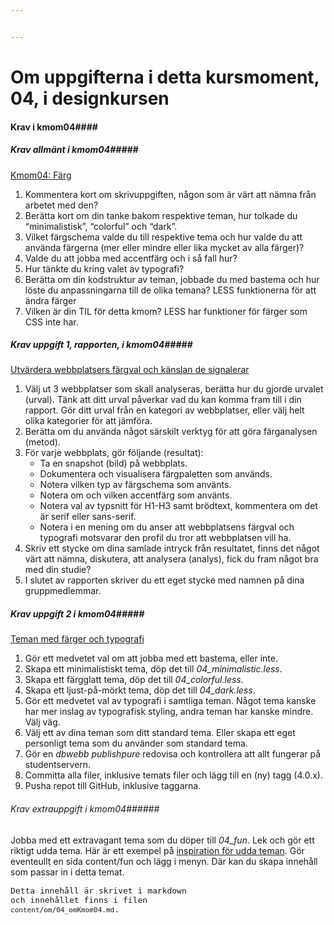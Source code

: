 ```yaml
---


---
```

Om uppgifterna i detta kursmoment, 04, i designkursen
=========================

#### Krav i kmom04####
##### Krav allmänt i kmom04#####
[Kmom04: Färg](https://dbwebb.se/kurser/design-v2/kmom04)

1.	Kommentera kort om skrivuppgiften, någon som är värt att nämna från arbetet med den?
2.	Berätta kort om din tanke bakom respektive teman, hur tolkade du “minimalistisk”, “colorful” och “dark”.
3.	Vilket färgschema valde du till respektive tema och hur valde du att använda färgerna (mer eller mindre eller lika mycket av alla färger)?
4.	Valde du att jobba med accentfärg och i så fall hur?
5.	Hur tänkte du kring valet av typografi?
6.	Berätta om din kodstruktur av teman, jobbade du med bastema och hur löste du anpassningarna till de olika temana?
LESS funktionerna för att ändra färger
7.	Vilken är din TIL för detta kmom?
LESS har funktioner för färger som CSS inte har.

##### Krav uppgift 1, rapporten, i kmom04#####
[Utvärdera webbplatsers färgval och känslan de signalerar](https://dbwebb.se/uppgift/utvardera-webbplatsers-fargval-och-kanslan-de-signalerar)

1. Välj ut 3 webbplatser som skall analyseras, berätta hur du gjorde urvalet (urval). Tänk att ditt urval påverkar vad du kan komma fram till i din rapport. Gör ditt urval från en kategori av webbplatser, eller välj helt olika kategorier för att jämföra.
2. Berätta om du använda något särskilt verktyg för att göra färganalysen (metod).
3. För varje webbplats, gör följande (resultat):
    * 	Ta en snapshot (bild) på webbplats.
    *	Dokumentera och visualisera färgpaletten som används.
    *	Notera vilken typ av färgschema som använts.
    *	Notera om och vilken accentfärg som använts.
    *	Notera val av typsnitt för H1-H3 samt brödtext, kommentera om det är serif eller sans-serif.
    *	Notera i en mening om du anser att webbplatsens färgval och typografi motsvarar den profil du tror att webbplatsen vill ha.
4. Skriv ett stycke om dina samlade intryck från resultatet, finns det något värt att nämna, diskutera, att analysera (analys), fick du fram något bra med din studie?
5. I slutet av rapporten skriver du ett eget stycke med namnen på dina gruppmedlemmar.
##### Krav uppgift 2 i kmom04#####
[Teman med färger och typografi](https://dbwebb.se/uppgift/teman-med-farger-och-typografi)

1. Gör ett medvetet val om att jobba med ett bastema, eller inte.
2. Skapa ett minimalistiskt tema, döp det till *04_minimalistic.less*.
3. Skapa ett färgglatt tema, döp det till *04_colorful.less*.
4. Skapa ett ljust-på-mörkt tema, döp det till *04_dark.less*.
5. Gör ett medvetet val av typografi i samtliga teman. Något tema kanske har mer inslag av typografisk styling, andra teman har kanske mindre. Välj väg.
6. Välj ett av dina teman som ditt standard tema. Eller skapa ett eget personligt tema som du använder som standard tema.
7. Gör en *dbwebb publishpure* redovisa och kontrollera att allt fungerar på studentservern.
8. Committa alla filer, inklusive temats filer och lägg till en (ny) tagg (4.0.x).
9. Pusha repot till GitHub, inklusive taggarna.
###### Krav extrauppgift i kmom04######
Jobba med ett extravagant tema som du döper till *04_fun*. Lek och gör ett riktigt udda tema. Här är ett exempel på [inspiration för udda teman](https://dbwebb.se/t/7444). Gör eventeullt en sida content/fun och lägg i menyn. Där kan du skapa innehåll som passar in i detta temat.



<code style="font-size: small;">Detta innehåll är skrivet i markdown och innehållet finns i filen `content/om/04_omKmom04.md`.</code>
